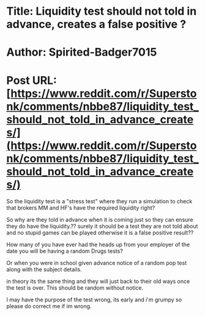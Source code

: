 # Title: Liquidity test should not told in advance, creates a false positive ?
# Author: Spirited-Badger7015
# Post URL: [https://www.reddit.com/r/Superstonk/comments/nbbe87/liquidity_test_should_not_told_in_advance_creates/](https://www.reddit.com/r/Superstonk/comments/nbbe87/liquidity_test_should_not_told_in_advance_creates/)


So the liquidity test is a "stress test" where they run a simulation to check that brokers MM and HF's have the required liquidity right?

So why are they told in advance when it is coming just so they can ensure they do have the liquidity.?? surely it should be a test they are not told about  and no stupid games can be played otherwise it is a false positive result??

How many of you have ever had the heads up from your employer of the date you will be having a random Drugs tests? 

Or when you were in school given advance notice of a random pop test along with the subject details. 

in theory its the same thing and they will just back to their old ways once the test is over. This should be random without notice.

I may have the purpose of the test wrong, its early and i'm grumpy so please do correct me if im wrong.